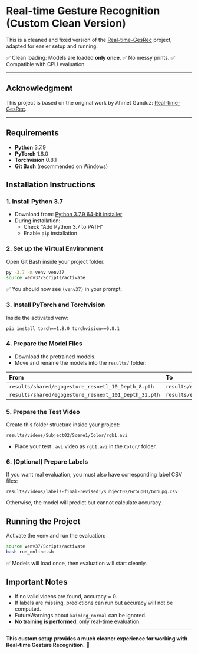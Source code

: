 # Real-time Gesture Recognition (Custom Clean Version)

This is a cleaned and fixed version of the [Real-time-GesRec](https://github.com/ahmetgunduz/Real-time-GesRec) project, adapted for easier setup and running.

✅ Clean loading: Models are loaded **only once**.
✅ No messy prints.
✅ Compatible with CPU evaluation.

---

## Acknowledgment

This project is based on the original work by Ahmet Gunduz: [Real-time-GesRec](https://github.com/ahmetgunduz/Real-time-GesRec).

---

## Requirements

- **Python** 3.7.9
- **PyTorch** 1.8.0
- **Torchvision** 0.8.1
- **Git Bash** (recommended on Windows)


## Installation Instructions

### 1. Install Python 3.7
- Download from: [Python 3.7.9 64-bit installer](https://www.python.org/ftp/python/3.7.9/python-3.7.9-amd64.exe)
- During installation:
  - Check "Add Python 3.7 to PATH"
  - Enable `pip` installation


### 2. Set up the Virtual Environment
Open Git Bash inside your project folder.

```bash
py -3.7 -m venv venv37
source venv37/Scripts/activate
```

✅ You should now see `(venv37)` in your prompt.


### 3. Install PyTorch and Torchvision
Inside the activated venv:

```bash
pip install torch==1.8.0 torchvision==0.8.1
```


### 4. Prepare the Model Files
- Download the pretrained models.
- Move and rename the models into the `results/` folder:

| From | To |
|:----|:---|
| `results/shared/egogesture_resnetl_10_Depth_8.pth` | `results/egogesture_resnetl_10_Depth_8_9939.pth` |
| `results/shared/egogesture_resnext_101_Depth_32.pth` | `results/egogesture_resnext_101_Depth_32_9403.pth` |


### 5. Prepare the Test Video
Create this folder structure inside your project:

```
results/videos/Subject02/Scene1/Color/rgb1.avi
```

- Place your test `.avi` video as `rgb1.avi` in the `Color/` folder.


### 6. (Optional) Prepare Labels
If you want real evaluation, you must also have corresponding label CSV files:

```
results/videos/labels-final-revised1/subject02/Group01/Groupg.csv
```

Otherwise, the model will predict but cannot calculate accuracy.


## Running the Project

Activate the venv and run the evaluation:

```bash
source venv37/Scripts/activate
bash run_online.sh
```

✅ Models will load once, then evaluation will start cleanly.


## Important Notes

- If no valid videos are found, accuracy = 0.
- If labels are missing, predictions can run but accuracy will not be computed.
- FutureWarnings about `kaiming_normal` can be ignored.
- **No training is performed**, only real-time evaluation.


---

**This custom setup provides a much cleaner experience for working with Real-time Gesture Recognition.** 🚀

